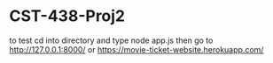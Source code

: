 # CST-438-Proj2

to test cd into directory and type node app.js then go to http://127.0.0.1:8000/
or
https://movie-ticket-website.herokuapp.com/

